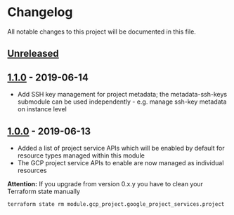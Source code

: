 # Changelog

All notable changes to this project will be documented in this file.

## [Unreleased]

## [1.1.0] - 2019-06-14

- Add SSH key management for project metadata; the metadata-ssh-keys submodule can be used independently -  e.g. manage ssh-key metadata on instance level

## [1.0.0] - 2019-06-13

- Added a list of project service APIs which will be enabled by default for resource types managed within this module
- The GCP project service APIs to enable are now managed as individual resources

__Attention:__ If you upgrade from version 0.x.y you have to clean your Terraform state manually

```sh
terraform state rm module.gcp_project.google_project_services.project
```

[Unreleased]: https://github.com/nephosolutions/terraform-google-gcp-project/compare/v1.1.0...HEAD
[1.1.0]: https://github.com/nephosolutions/terraform-google-gcp-project/compare/v1.0.0...v1.1.0
[1.0.0]: https://github.com/nephosolutions/terraform-google-gcp-project/compare/v0.2.1...v1.0.0
[0.2.1]: https://github.com/nephosolutions/terraform-google-gcp-project/compare/v0.2.0...v0.2.1
[0.2.0]: https://github.com/nephosolutions/terraform-google-gcp-project/compare/v0.1.8...v0.2.0
[0.1.8]: https://github.com/nephosolutions/terraform-google-gcp-project/compare/v0.1.7...v0.1.8
[0.1.7]: https://github.com/nephosolutions/terraform-google-gcp-project/compare/v0.1.6...v0.1.7
[0.1.6]: https://github.com/nephosolutions/terraform-google-gcp-project/compare/v0.1.5...v0.1.6
[0.1.5]: https://github.com/nephosolutions/terraform-google-gcp-project/compare/v0.1.4...v0.1.5
[0.1.4]: https://github.com/nephosolutions/terraform-google-gcp-project/compare/v0.1.3...v0.1.4
[0.1.3]: https://github.com/nephosolutions/terraform-google-gcp-project/compare/v0.1.2...v0.1.3
[0.1.2]: https://github.com/nephosolutions/terraform-google-gcp-project/compare/v0.1.1...v0.1.2
[0.1.1]: https://github.com/nephosolutions/terraform-google-gcp-project/compare/v0.1.0...v0.1.1
[0.1.0]: https://github.com/nephosolutions/terraform-google-gcp-project/releases/tag/v0.1.0
